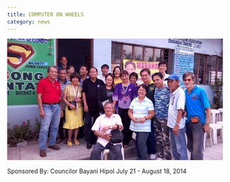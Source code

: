 ```yaml
---
title: COMPUTER ON WHEELS
category: news
---
```


![News](slideshows/image12.jpg)

Sponsored By: Councilor Bayani Hipol
July 21 - August 18, 2014
